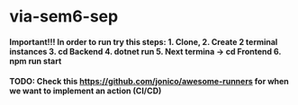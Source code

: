 # via-sem6-sep

#### Important!!! In order to run try this steps: 1. Clone, 2. Create 2 terminal instances 3. cd Backend 4. dotnet run 5. Next termina -> cd Frontend 6. npm run start

#### TODO: Check this https://github.com/jonico/awesome-runners for when we want to implement an action (CI/CD)
